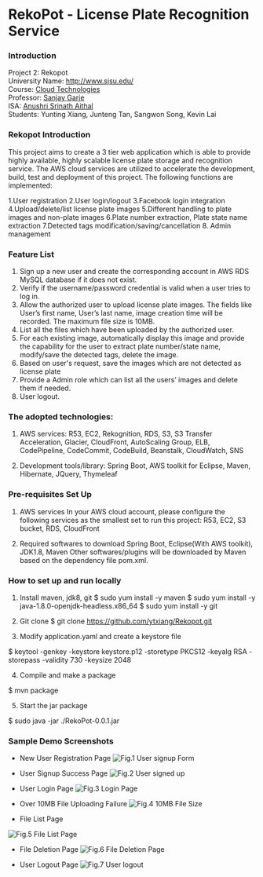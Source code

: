 # RekoPot - License Plate Recognition Service

### Introduction
Project 2: Rekopot</br>
University Name: http://www.sjsu.edu/</br>
Course: [Cloud Technologies](http://info.sjsu.edu/web-dbgen/catalog/courses/CMPE281.html)</br>
Professor: [Sanjay Garje](https://www.linkedin.com/in/sanjaygarje/)</br>
ISA: [Anushri Srinath Aithal ](https://www.linkedin.com/in/anushri-aithal/)</br>
Students: Yunting Xiang, Junteng Tan, Sangwon Song, Kevin Lai</br>

### Rekopot Introduction
This project aims to create a 3 tier web application which is able to provide highly available, highly scalable license plate storage and recognition service. The AWS cloud services are utilized to accelerate the development, build, test and deployment of this project. The following functions are implemented:

1.User registration
2.User login/logout
3.Facebook login integration
4.Upload/delete/list license plate images
5.Different handling to plate images and non-plate images
6.Plate number extraction, Plate state name extraction
7.Detected tags modification/saving/cancellation 
8. Admin management

### Feature List
1.  Sign up a new user and create the corresponding account in AWS RDS MySQL database if it does not exist. 
2.  Verify if the username/password credential is valid when a user tries to log in.
3.  Allow the authorized user to upload license plate images.  The fields like User’s first name, User’s last name, image creation time will be recorded. The maximum file size is 10MB.
4.  List all the files which have been uploaded by the authorized user.
5.  For each existing image, automatically display this image and provide the capability for the user to extract plate number/state name, modify/save the detected tags, delete the image.
6.  Based on user's request, save the images which are not detected as license plate
7.  Provide a Admin role which can list all the users’ images and delete them if needed. 
8.  User logout.


### The adopted technologies:
1. AWS services:
R53, EC2, Rekognition, RDS, S3, S3 Transfer Acceleration, Glacier, CloudFront,  AutoScaling Group, ELB,  CodePipeline, CodeCommit, CodeBuild, Beanstalk, CloudWatch, SNS

2. Development tools/library:
Spring Boot, AWS toolkit for Eclipse, Maven, Hibernate, JQuery, Thymeleaf


### Pre-requisites Set Up
1. AWS services
In your AWS cloud account, please configure the following services as the smallest set to run this project:
R53, EC2, S3 bucket, RDS, CloudFront

2. Required softwares to download
Spring Boot, Eclipse(With AWS toolkit), JDK1.8, Maven 
Other softwares/plugins will be downloaded by Maven based on the dependency file pom.xml.

### How to set up and run locally
1. Install maven, jdk8, git
$ sudo yum install -y maven
$ sudo yum install -y java-1.8.0-openjdk-headless.x86_64
$ sudo yum install -y git

2. Git clone
$ git clone https://github.com/ytxiang/Rekopot.git

3. Modify application.yaml and create a keystore file

$ keytool -genkey
    -keystore keystore.p12
    -storetype PKCS12 
    -keyalg RSA 
    -storepass <password> 
    -validity 730 
    -keysize 2048 
  
4. Compile and make a package

$ mvn package

5. Start the jar package

$ sudo java -jar ./RekoPot-0.0.1.jar

### Sample Demo Screenshots

- New User Registration Page
![Fig.1 User signup Form](https://github.com/ytxiang/Filepot-CICD/raw/master/register.png)


- User Signup Success Page
![Fig.2 User signed up](https://github.com/ytxiang/Filepot-CICD/raw/master/signed-up.png)


- User Login Page
![Fig.3 Login Page](https://github.com/ytxiang/Filepot-CICD/raw/master/login.png)


- Over 10MB File Uploading Failure
![Fig.4 10MB File Size](https://github.com/ytxiang/Filepot-CICD/raw/master/over-10mb-upload-fail.png)


- File List Page

![Fig.5 File List Page](https://github.com/ytxiang/Filepot-CICD/raw/master/uploaded.png)


- File Deletion Page
![Fig.6 File Deletion Page](https://github.com/ytxiang/Filepot-CICD/raw/master/to-delete.png)


- User Logout Page
![Fig.7 User logout](https://github.com/ytxiang/Filepot-CICD/raw/master/to-logout.png)

